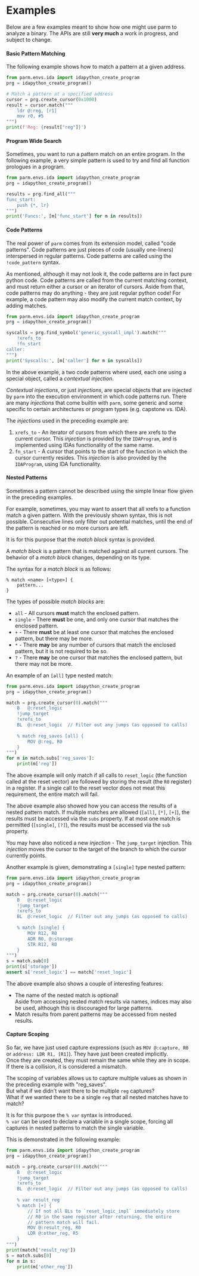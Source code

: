 # Examples

Below are a few examples meant to show how one might use parm to analyze a
binary.
The APIs are still **very much** a work in progress, and subject to change.

#### Basic Pattern Matching
The following example shows how to match a pattern at a given address.
```python
from parm.envs.ida import idapython_create_program
prg = idapython_create_program()

# Match a pattern at a specified address
cursor = prg.create_cursor(0x1000)
result = cursor.match("""
    ldr @:reg, [r1]
    mov r0, #5
""")
print(f'Reg: {result["reg"]}')
```

#### Program Wide Search
Sometimes, you want to run a pattern match on an entire program.
In the following example, a very simple pattern is used to try and
find all function prologues in a program.
```python
from parm.envs.ida import idapython_create_program
prg = idapython_create_program()

results = prg.find_all("""
func_start:
    push {*, lr}
""")
print('Funcs:', [m['func_start'] for m in results])
```

#### Code Patterns
The real power of `parm` comes from its extension model, called "code patterns".
Code patterns are just pieces of code (usually one-liners) interspersed in 
regular patterns. Code patterns are called using the `!code_pattern` syntax.

As mentioned, although it may not look it, the code patterns are in fact 
pure python code.
Code patterns are called from the current matching context, and must
return either a cursor or an iterator of cursors.
Aside from that, code patterns may do anything - they are just regular 
python code!
For example, a code pattern may also modify the current match context,
by adding matches.
```python
from parm.envs.ida import idapython_create_program
prg = idapython_create_program()

syscalls = prg.find_symbol('generic_syscall_impl').match("""
    !xrefs_to
    !fn_start
caller:
""")
print('Syscalls:', [m['caller'] for m in syscalls])
```
In the above example, a two code patterns where used, each one using a
special object, called a *contextual injection*.

*Contextual injections*, or just *injections*, are special objects that are
injected by `parm` into the execution environment in which code patterns run.
There are many *injections* that come builtin with `parm`, some generic and
some specific to certain architectures or program types (e.g. capstone vs. IDA).

The *injections* used in the preceding example are:
1. `xrefs_to` - An iterator of cursors from which there are xrefs to the current
   cursor. This *injection* is provided by the `IDAProgram`, and is implemented
   using IDAs functionality of the same name.
2. `fn_start` - A cursor that points to the start of the function in which the
   cursor currently resides. This *injection* is also provided by the 
   `IDAProgram`, using IDA functionality.

#### Nested Patterns
Sometimes a pattern cannot be described using the simple linear flow
given in the preceding examples.

For example, sometimes, you may want to assert that all xrefs to a
function match a given pattern.
With the previously shown syntax, this is not possible.
Consecutive lines only filter out potential matches, until the end
of the pattern is reached or no more cursors are left.

It is for this purpose that the *match block* syntax is provided.

A *match block* is a pattern that is matched against all current 
cursors. The behavior of a *match block* changes, depending on its type.

The syntax for a *match block* is as follows:
```
% match <name> [<type>] {
    pattern...
}
```

The types of possible *match blocks* are:
* `all` - All cursors **must** match the enclosed pattern.
* `single` - There **must** be one, and only one cursor that 
  matches the enclosed pattern.
* `+` - There **must** be at least one cursor that matches the
  enclosed pattern, but there may be more.
* `*` - There **may** be any number of cursors that match the 
  enclosed pattern, but it is not required to be so.
* `?` - There **may** be one cursor that matches the enclosed
  pattern, but there may not be more.

An example of an `[all]` type nested match:
```python
from parm.envs.ida import idapython_create_program
prg = idapython_create_program()

match = prg.create_cursor(0).match("""
    B   @:reset_logic
    !jump_target
    !xrefs_to
    BL  @:reset_logic  // Filter out any jumps (as opposed to calls) 
    
    % match reg_saves [all] {
        MOV @:reg, R0
    }
""")
for m in match.subs['reg_saves']:
    print(m['reg']) 
```
The above example will only match if all calls to `reset_logic` 
(the function called at the reset vector) are followed by storing
the result (the `R0` register) in a register.
If a single call to the reset vector does not meat this requirement,
the entire match will fail.

The above example also showed how you can access the results of 
a nested pattern match.
If multiple matches are allowed (`[all]`, `[*]`, `[+]`), the 
results must be accessed via the `subs` property. If at most 
one match is permitted (`[single]`, `[?]`), the results must
be accessed via the `sub` property.

You may have also noticed a new *injection* - The `jump_target` injection.
This *injection* moves the cursor to the target of the branch to which 
the cursor currently points.

Another example is given, demonstrating a `[single]` type nested pattern:
```python
from parm.envs.ida import idapython_create_program
prg = idapython_create_program()

match = prg.create_cursor(0).match("""
    B   @:reset_logic
    !jump_target
    !xrefs_to
    BL  @:reset_logic  // Filter out any jumps (as opposed to calls) 
    
    % match [single] {
        MOV R12, R0
        ADR R0, @:storage
        STR R12, R0
    }
""")
s = match.sub[0]
print(s['storage'])
assert s['reset_logic'] == match['reset_logic']
```

The above example also shows a couple of interesting features:
* The name of the nested match is optional!  
  Aside from accessing nested match results via names, indices may
  also be used, although this is discouraged for large patterns.
* Match results from parent patterns may be accessed from nested 
  results.

#### Capture Scoping
So far, we have just used capture expressions 
(such as `MOV @:capture, R0` or `address: LDR R1, [R1]`).
They have just been created implicitly.  
Once they are created, they must remain the same while they are
in scope. If there is a collision, it is considered a mismatch.

The scoping of variables allows us to capture multiple values 
as shown in the preceding example with "reg_saves".  
But what if we didn't want there to be multiple `reg` captures?  
What if we wanted there to be a single `reg` that all nested matches
have to match?

It is for this purpose the `% var` syntax is introduced.  
`% var` can be used to declare a variable in a single scope, 
forcing all captures in nested patterns to match the single 
variable.

This is demonstrated in the following example:

```python
from parm.envs.ida import idapython_create_program
prg = idapython_create_program()

match = prg.create_cursor(0).match("""
    B   @:reset_logic
    !jump_target
    !xrefs_to
    BL  @:reset_logic  // Filter out any jumps (as opposed to calls) 
    
    % var result_reg
    % match [+] {
        // If not all BLs to `reset_logic_impl` immediately store
        // R0 in the same register after returning, the entire 
        // pattern match will fail.
        MOV @:result_reg, R0
        LDR @:other_reg, R5
    }
""")
print(match['result_reg'])
s = match.subs[0]
for m in s:
    print(m['other_reg'])
```
